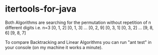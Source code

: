 itertools-for-java
==================

Both Algorithms are searching for the permutation without repetition of n different digits
i.e. n=3
[0, 1, 2]
[0, 1, 3]
...
[0, 2, 9]
[0, 3, 1]
[0, 3, 2]
...
[9, 8, 6]
[9, 8, 7]
 
To compare Backtracking and Linear Algorithms you can run "ant test" in your console (on my machine it works a minute).

